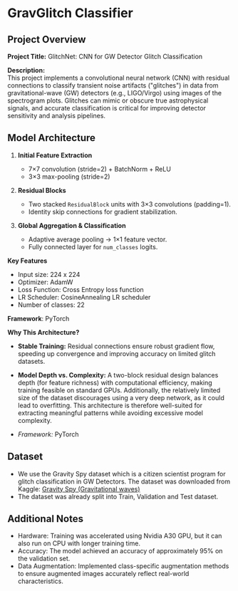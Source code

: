 # GravGlitch Classifier

## Project Overview

**Project Title:** GlitchNet: CNN for GW Detector Glitch Classification

**Description:**  
This project implements a convolutional neural network (CNN) with residual connections to classify transient noise artifacts ("glitches") in data from gravitational-wave (GW) detectors (e.g., LIGO/Virgo) using images of the spectrogram plots. Glitches can mimic or obscure true astrophysical signals, and accurate classification is critical for improving detector sensitivity and analysis pipelines.

## Model Architecture

1. **Initial Feature Extraction**  
   - 7×7 convolution (stride=2) + BatchNorm + ReLU  
   - 3×3 max-pooling (stride=2)  

2. **Residual Blocks**  
   - Two stacked `ResidualBlock` units with 3×3 convolutions (padding=1).  
   - Identity skip connections for gradient stabilization.  

3. **Global Aggregation & Classification**  
   - Adaptive average pooling → 1×1 feature vector.  
   - Fully connected layer for `num_classes` logits.

**Key Features**
- Input size: 224 x 224
- Optimizer: AdamW
- Loss Function: Cross Entropy loss function
- LR Scheduler: CosineAnnealing LR scheduler
- Number of classes: 22

**Framework**: PyTorch 

**Why This Architecture?**
- **Stable Training:** Residual connections ensure robust gradient flow, speeding up convergence and improving accuracy on limited glitch datasets.
- **Model Depth vs. Complexity:** A two-block residual design balances depth (for feature richness) with computational efficiency, making training feasible on standard GPUs. Additionally, the relatively limited size of the dataset discourages using a very deep network, as it could lead to overfitting. This architecture is therefore well-suited for extracting meaningful patterns while avoiding excessive model complexity.

- *Framework:* PyTorch

## Dataset

- We use the Gravity Spy dataset which is a citizen scientist program for glitch classification in GW Detectors. The dataset was downloaded from Kaggle: [Gravity Spy (Gravitational waves)](https://www.kaggle.com/datasets/tentotheminus9/gravity-spy-gravitational-waves)
- The dataset was already split into Train, Validation and Test dataset.

## Additional Notes
- Hardware: Training was accelerated using Nvidia A30 GPU, but it can also run on CPU with longer training time.
- Accuracy: The model achieved an accuracy of approximately 95% on the validation set.
- Data Augmentation: Implemented class-specific augmentation methods to ensure augmented images accurately reflect real-world characteristics.
